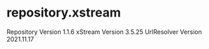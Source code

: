 # repository.xstream

Repository  Version 1.1.6
xStream     Version 3.5.25
UrlResolver Version 2021.11.17

